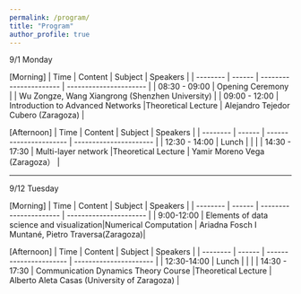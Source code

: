 ```yaml
---
permalink: /program/
title: "Program"
author_profile: true
---
```



9/1 Monday

[Morning] 
| Time             | Content                                 |       Subject          |             Speakers                             |
| --------         | ------                                  | ---------------------- | ----------------------                           |
| 08:30 - 09:00    | Opening Ceremony                        |                        | Wu Zongze, Wang Xiangrong (Shenzhen University)  |
| 09:00 - 12:00    | Introduction to Advanced Networks       |Theoretical Lecture     | Alejandro Tejedor Cubero (Zaragoza)              |

[Afternoon] 
| Time             | Content                                 |       Subject          |             Speakers                             |
| --------         | ------                                  | ---------------------- | ----------------------                           |
| 12:30 - 14:00    | Lunch                                   |                        |    |
| 14:30 - 17:30    | Multi-layer network                     |Theoretical Lecture     | Yamir Moreno Vega (Zaragoza）                    |

---

9/12 Tuesday

[Morning] 
| Time             | Content                                   |       Subject          |             Speakers                              |
| --------         | ------                                    | ---------------------- | ----------------------                            |
| 9:00-12:00       | Elements of data science and visualization|Numerical Computation   | Ariadna Fosch I Muntané, Pietro Traversa(Zaragoza)|
 
[Afternoon] 
| Time             | Content                                 |       Subject          |             Speakers                             |
| --------         | ------                                  | ---------------------- | ----------------------                           |
| 12:30-14:00      | Lunch                                   |                        |  |
| 14:30 - 17:30    | Communication Dynamics Theory Course    |Theoretical Lecture     | Alberto Aleta Casas (University of Zaragoza)     |
